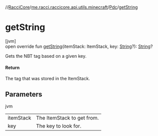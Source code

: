 //[RacciCore](../../../index.md)/[me.racci.raccicore.api.utils.minecraft](../index.md)/[Pdc](index.md)/[getString](get-string.md)

# getString

[jvm]\
open override fun [getString](get-string.md)(itemStack: ItemStack, key: [String](https://kotlinlang.org/api/latest/jvm/stdlib/kotlin/-string/index.html)?): [String](https://kotlinlang.org/api/latest/jvm/stdlib/kotlin/-string/index.html)?

Gets the NBT tag based on a given key.

#### Return

The tag that was stored in the ItemStack.

## Parameters

jvm

| | |
|---|---|
| itemStack | The ItemStack to get from. |
| key | The key to look for. |
